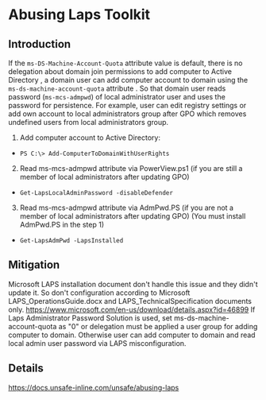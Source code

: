 # Abusing Laps Toolkit

## Introduction
If the ```ms-DS-Machine-Account-Quota``` attribute value is default, there is no delegation about domain join permissions to add computer to Active Directory , a domain user can add computer account to domain using the ```ms-ds-machine-account-quota``` attribute .  So that domain user reads password (```ms-mcs-admpwd```) of local administrator user and uses the password for persistence. For example, user can edit registry settings or add own account to local administrators group after GPO which removes undefined users from local administrators group.

1. Add computer account to Active Directory:
* ``PS C:\> Add-ComputerToDomainWithUserRights``

2. Read ms-mcs-admpwd attribute via PowerView.ps1 (if you are still a member of local administrators after updating GPO)
* ``Get-LapsLocalAdminPassword -disableDefender``

3. Read ms-mcs-admpwd attribute via AdmPwd.PS (if you are not a member of local administrators after updating GPO) (You must install AdmPwd.PS in the step 1)
* ``Get-LapsAdmPwd -LapsInstalled``


## Mitigation
Microsoft LAPS installation document don't handle this issue and they didn't update it. So don't configuration according to Microsoft LAPS_OperationsGuide.docx and LAPS_TechnicalSpecification documents only. https://www.microsoft.com/en-us/download/details.aspx?id=46899
If Laps Administrator Password Solution is used, set ms-ds-machine-account-quota as "0" or delegation must be applied a user group for adding computer to domain. Otherwise user can add computer to domain and read local admin user password via LAPS misconfiguration. 

## Details
https://docs.unsafe-inline.com/unsafe/abusing-laps
